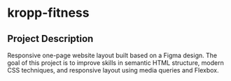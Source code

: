 # kropp-fitness

## Project Description

Responsive one-page website layout built based on a Figma design. The goal of this project is to improve skills in semantic HTML structure, modern CSS techniques, and responsive layout using media queries and Flexbox.
